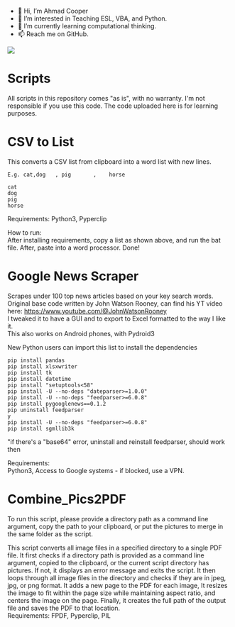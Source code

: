 - 👋 Hi, I’m Ahmad Cooper
- 👀 I’m interested in Teaching ESL, VBA, and Python.
- 🌱 I’m currently learning computational thinking.
- 📫 Reach me on GitHub.


![](https://komarev.com/ghpvc/?username=AhmadAC&color=blueviolet)


# Scripts

All scripts in this repository comes "as is", with no warranty. I'm not responsible if you use this code. The code uploaded here is for learning purposes.

# CSV to List


This converts a CSV list from clipboard into a word list with new lines. 

```text
E.g. cat,dog   , pig       ,    horse

cat
dog
pig
horse
```

Requirements:
Python3, Pyperclip

How to run:<br />
After installing requirements, copy a list as shown above, and run the bat file. After, paste into a word processor. Done!

# Google News Scraper<br /> 
Scrapes under 100 top news articles based on your key search words.<br />
Original base code written by John Watson Rooney, can find his YT video here: https://www.youtube.com/@JohnWatsonRooney  <br />
I tweaked it to have a GUI and to export to Excel formatted to the way I like it.<br />
This also works on Android phones, with Pydroid3



New Python users can import this list to install the dependencies
```
pip install pandas
pip install xlsxwriter
pip install tk
pip install datetime
pip install "setuptools<58"
pip install -U --no-deps "dateparser>=1.0.0"
pip install -U --no-deps "feedparser>=6.0.8"
pip install pygooglenews==0.1.2
pip uninstall feedparser
y
pip install -U --no-deps "feedparser>=6.0.8"
pip install sgmllib3k
```

"if there's a "base64" error, uninstall and reinstall feedparser, should work then

Requirements:<br />
Python3, Access to Google systems - if blocked, use a VPN.

# Combine_Pics2PDF<br /> 

To run this script, please provide a directory path as a command line argument, copy the path to your clipboard, or put the pictures to merge in the same folder as the script.<br /> 
        

This script converts all image files in a specified directory to a single PDF file. It first checks if a directory path is provided as a command line argument, copied to the clipboard, or the current script directory has pictures. If not, it displays an error message and exits the script. It then loops through all image files in the directory and checks if they are in jpeg, jpg, or png format. It  adds a new page to the PDF for each image, It resizes the image to fit within the page size while maintaining aspect ratio, and centers the image on the page. Finally, it creates the full path of the output file and saves the PDF to that location.
<br /> 
Requirements: FPDF, Pyperclip, PIL


